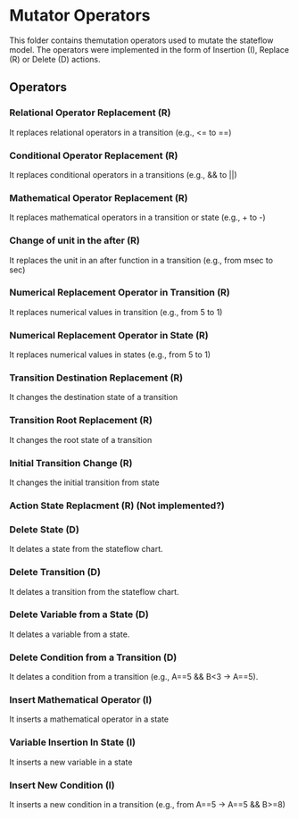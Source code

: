# Mutator Operators

This folder contains themutation operators used to mutate the stateflow model.
The operators were implemented in the form of Insertion (I), Replace (R) or Delete (D) actions.

## Operators

### Relational Operator Replacement (R)
It replaces relational operators in a transition (e.g., <= to ==)

### Conditional Operator Replacement (R)
It replaces conditional operators in a transitions (e.g., && to ||)

### Mathematical Operator Replacement (R)
It replaces mathematical operators in a transition or state (e.g., + to -)

### Change of unit in the after (R)
It replaces the unit in an after function in a transition (e.g., from msec to sec)

### Numerical Replacement Operator in Transition (R)
It replaces numerical values in transition (e.g., from 5 to 1)

### Numerical Replacement Operator in State (R)
It replaces numerical values in states (e.g., from 5 to 1)

### Transition Destination Replacement (R)
It changes the destination state of a transition

### Transition Root Replacement (R)
It changes the root state of a transition

### Initial Transition Change (R)
It changes the initial transition from state

### Action State Replacment (R) (Not implemented?)

### Delete State (D)
It delates a state from the stateflow chart.

### Delete Transition (D)
It delates a transition from the stateflow chart.

### Delete Variable from a State (D)
It delates a variable from a state.

### Delete Condition from a Transition (D)
It delates a condition from a transition (e.g., A==5 && B<3 -> A==5).

### Insert Mathematical Operator (I)
It inserts a mathematical operator in a state

### Variable Insertion In State (I)
It inserts a new variable in a state

### Insert New Condition (I)
It inserts a new condition in a transition (e.g., from A==5 -> A==5 && B>=8)
